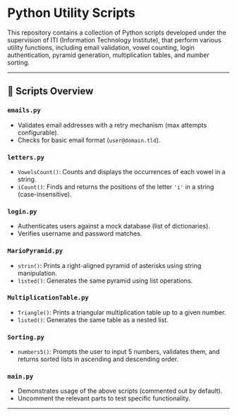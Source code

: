 # Python Utility Scripts

This repository contains a collection of Python scripts developed under the supervision of ITI (Information Technology Institute), that perform various utility functions, including email validation, vowel counting, login authentication, pyramid generation, multiplication tables, and number sorting.

---

## 📜 Scripts Overview

### `emails.py`
- Validates email addresses with a retry mechanism (max attempts configurable).
- Checks for basic email format (`user@domain.tld`).

### `letters.py`
- `VowelsCount()`: Counts and displays the occurrences of each vowel in a string.
- `iCount()`: Finds and returns the positions of the letter `'i'` in a string (case-insensitive).

### `login.py`
- Authenticates users against a mock database (list of dictionaries).
- Verifies username and password matches.

### `MarioPyramid.py`
- `strin()`: Prints a right-aligned pyramid of asterisks using string manipulation.
- `listed()`: Generates the same pyramid using list operations.

### `MultiplicationTable.py`
- `Triangle()`: Prints a triangular multiplication table up to a given number.
- `listed()`: Generates the same table as a nested list.

### `Sorting.py`
- `numbers5()`: Prompts the user to input 5 numbers, validates them, and returns sorted lists in ascending and descending order.

### `main.py`
- Demonstrates usage of the above scripts (commented out by default).
- Uncomment the relevant parts to test specific functionality.

---
